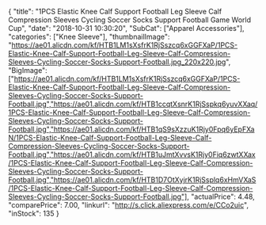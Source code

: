 {
	"title": "1PCS Elastic Knee Calf Support Football Leg Sleeve Calf Compression Sleeves Cycling Soccer Socks Support Football Game World Cup",
	"date": "2018-10-31 10:30:20",
	"SubCat": ["Apparel Accessories"],
	"categories": ["Knee Sleeve"],
	"thumbnailImage": "https://ae01.alicdn.com/kf/HTB1LM1sXsfrK1RjSszcq6xGGFXaP/1PCS-Elastic-Knee-Calf-Support-Football-Leg-Sleeve-Calf-Compression-Sleeves-Cycling-Soccer-Socks-Support-Football.jpg_220x220.jpg",
	"BigImage": ["https://ae01.alicdn.com/kf/HTB1LM1sXsfrK1RjSszcq6xGGFXaP/1PCS-Elastic-Knee-Calf-Support-Football-Leg-Sleeve-Calf-Compression-Sleeves-Cycling-Soccer-Socks-Support-Football.jpg","https://ae01.alicdn.com/kf/HTB1ccqtXsnrK1RjSspkq6yuvXXaq/1PCS-Elastic-Knee-Calf-Support-Football-Leg-Sleeve-Calf-Compression-Sleeves-Cycling-Soccer-Socks-Support-Football.jpg","https://ae01.alicdn.com/kf/HTB1qS9sXzzuK1Rjy0Fpq6yEpFXaN/1PCS-Elastic-Knee-Calf-Support-Football-Leg-Sleeve-Calf-Compression-Sleeves-Cycling-Soccer-Socks-Support-Football.jpg","https://ae01.alicdn.com/kf/HTB1uJmtXvvsK1Rjy0Fiq6zwtXXax/1PCS-Elastic-Knee-Calf-Support-Football-Leg-Sleeve-Calf-Compression-Sleeves-Cycling-Soccer-Socks-Support-Football.jpg","https://ae01.alicdn.com/kf/HTB1D7OtXyjrK1RjSsplq6xHmVXaS/1PCS-Elastic-Knee-Calf-Support-Football-Leg-Sleeve-Calf-Compression-Sleeves-Cycling-Soccer-Socks-Support-Football.jpg"],
	"actualPrice": 4.48,
	"comparePrice": 7.00,
	"linkurl": "http://s.click.aliexpress.com/e/CCo2uic",
	"inStock": 135
}
